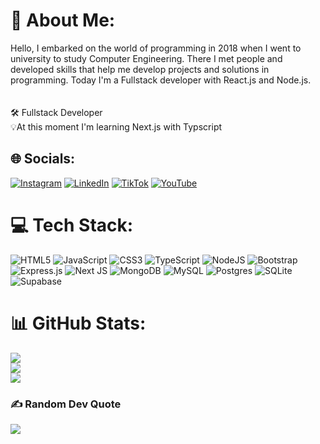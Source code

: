 # 💫 About Me:
Hello, I embarked on the world of programming in 2018 when I went to university to study Computer Engineering. There I met people and developed skills that help me develop projects and solutions in programming. Today I'm a Fullstack developer with React.js and Node.js.<br><br><br>🛠️ Fullstack Developer<br>💡At this moment I'm learning Next.js with Typscript


## 🌐 Socials:
[![Instagram](https://img.shields.io/badge/Instagram-%23E4405F.svg?logo=Instagram&logoColor=white)](https://instagram.com/watsonsantosoficial/) [![LinkedIn](https://img.shields.io/badge/LinkedIn-%230077B5.svg?logo=linkedin&logoColor=white)](https://linkedin.com/in/watson-tavares-dos-santos-a1b547182/) [![TikTok](https://img.shields.io/badge/TikTok-%23000000.svg?logo=TikTok&logoColor=white)](https://tiktok.com/@@watson_dev) [![YouTube](https://img.shields.io/badge/YouTube-%23FF0000.svg?logo=YouTube&logoColor=white)](https://youtube.com/@UCynIbfG7g4TBZZApwXpHhPw) 

# 💻 Tech Stack:
![HTML5](https://img.shields.io/badge/html5-%23E34F26.svg?style=for-the-badge&logo=html5&logoColor=white) ![JavaScript](https://img.shields.io/badge/javascript-%23323330.svg?style=for-the-badge&logo=javascript&logoColor=%23F7DF1E) ![CSS3](https://img.shields.io/badge/css3-%231572B6.svg?style=for-the-badge&logo=css3&logoColor=white) ![TypeScript](https://img.shields.io/badge/typescript-%23007ACC.svg?style=for-the-badge&logo=typescript&logoColor=white) ![NodeJS](https://img.shields.io/badge/node.js-6DA55F?style=for-the-badge&logo=node.js&logoColor=white) ![Bootstrap](https://img.shields.io/badge/bootstrap-%238511FA.svg?style=for-the-badge&logo=bootstrap&logoColor=white) ![Express.js](https://img.shields.io/badge/express.js-%23404d59.svg?style=for-the-badge&logo=express&logoColor=%2361DAFB) ![Next JS](https://img.shields.io/badge/Next-black?style=for-the-badge&logo=next.js&logoColor=white) ![MongoDB](https://img.shields.io/badge/MongoDB-%234ea94b.svg?style=for-the-badge&logo=mongodb&logoColor=white) ![MySQL](https://img.shields.io/badge/mysql-4479A1.svg?style=for-the-badge&logo=mysql&logoColor=white) ![Postgres](https://img.shields.io/badge/postgres-%23316192.svg?style=for-the-badge&logo=postgresql&logoColor=white) ![SQLite](https://img.shields.io/badge/sqlite-%2307405e.svg?style=for-the-badge&logo=sqlite&logoColor=white) ![Supabase](https://img.shields.io/badge/Supabase-3ECF8E?style=for-the-badge&logo=supabase&logoColor=white)
# 📊 GitHub Stats:
<div style="display: inline;">
  
![](https://github-readme-stats.vercel.app/api?username=watsonsantos&theme=blue-green&hide_border=false&include_all_commits=false&count_private=false)<br/>
![](https://github-readme-streak-stats.herokuapp.com/?user=watsonsantos&theme=blue-green&hide_border=false)<br/>
![](https://github-readme-stats.vercel.app/api/top-langs/?username=watsonsantos&theme=blue-green&hide_border=false&include_all_commits=false&count_private=false&layout=compact)

</div>

### ✍️ Random Dev Quote
![](https://quotes-github-readme.vercel.app/api?type=horizontal&theme=radical)

